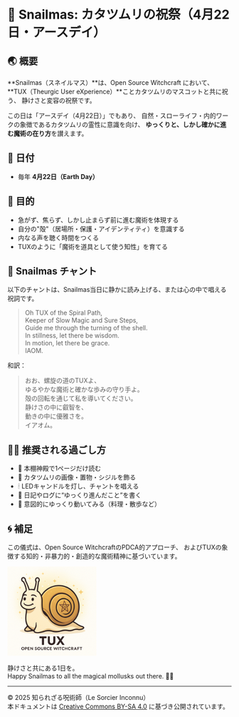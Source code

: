 # 🐌 Snailmas: カタツムリの祝祭（4月22日・アースデイ）

## 🌏 概要
**Snailmas（スネイルマス）**は、Open Source Witchcraft において、
**TUX（Theurgic User eXperience）**ことカタツムリのマスコットと共に祝う、
静けさと変容の祝祭です。

この日は「アースデイ（4月22日）」でもあり、
自然・スローライフ・内的ワークの象徴であるカタツムリの霊性に意識を向け、
**ゆっくりと、しかし確かに進む魔術の在り方**を讃えます。

## 📅 日付
- 毎年 **4月22日（Earth Day）**

## 🎯 目的
- 急がず、焦らず、しかし止まらず前に進む魔術を体現する
- 自分の"殻"（居場所・保護・アイデンティティ）を意識する
- 内なる声を聴く時間をつくる
- TUXのように「魔術を道具として使う知性」を育てる

## 🔮 Snailmas チャント
以下のチャントは、Snailmas当日に静かに読み上げる、または心の中で唱える祝詞です。

> Oh TUX of the Spiral Path,  
> Keeper of Slow Magic and Sure Steps,  
> Guide me through the turning of the shell.  
> In stillness, let there be wisdom.  
> In motion, let there be grace.  
> IAOM.

和訳：
> おお、螺旋の道のTUXよ、  
> ゆるやかな魔術と確かな歩みの守り手よ。  
> 殻の回転を通じて私を導いてください。  
> 静けさの中に叡智を、  
> 動きの中に優雅さを。  
> イアオム。

## 🧘‍♀️ 推奨される過ごし方
- 📘 本棚神殿で1ページだけ読む
- 🐌 カタツムリの画像・置物・シジルを飾る
- 🕯 LEDキャンドルを灯し、チャントを唱える
- 📓 日記やログに“ゆっくり進んだこと”を書く
- 🐢 意図的にゆっくり動いてみる（料理・散歩など）

## 🌀 補足
この儀式は、Open Source WitchcraftのPDCA的アプローチ、
およびTUXの象徴する知的・非暴力的・創造的な魔術精神に基づいています。

<img src="tux.png" width="200">

静けさと共にある1日を。  
Happy Snailmas to all the magical mollusks out there. 🐌✨

---

© 2025 知られざる呪術師（Le Sorcier Inconnu）  
本ドキュメントは [Creative Commons BY-SA 4.0](https://creativecommons.org/licenses/by-sa/4.0/deed.ja) に基づき公開されています。
